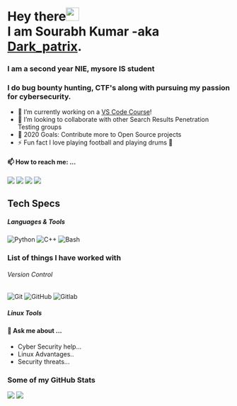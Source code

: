 # Hey there<img src="https://raw.githubusercontent.com/arnoob16/arnoob16/master/wave.gif" width="30px"><br>I am Sourabh Kumar -aka [Dark_patrix][website].

### I am a second year NIE, mysore IS student

### I do bug bounty hunting, CTF's along with pursuing my passion for cybersecurity.

<!--
**sourabhk267/sourabhk267** is a ✨ _special_ ✨ repository because its `README.md` (this file) appears on your GitHub profile.
-->
- 🔭 I’m currently working on a [VS Code Course][website]!
- 👯 I’m looking to collaborate with other Search Results Penetration Testing groups
- 🥅 2020 Goals: Contribute more to Open Source projects
- ⚡ Fun fact I love playing football and playing drums 🥁

#### 📫 How to reach me: ...

[<img src="https://img.shields.io/badge/twitter-%231DA1F2.svg?&style=for-the-badge&logo=twitter&logoColor=white" />][twiter]
[<img src="https://img.shields.io/badge/linkedin-%230077B5.svg?&style=for-the-badge&logo=linkedin&logoColor=white" />][linkedin]
[<img src = "https://img.shields.io/badge/instagram-%23E4405F.svg?&style=for-the-badge&logo=instagram&logoColor=white">][instagram]
[<img src ="https://img.shields.io/badge/Email-Here-%23E4405F.svg?&style=for-the-badge&logo=&logoColor=white%22">][email]


[](https://tryhackme.com/p/Darkpatrix)

## Tech Specs

##### Languages & Tools 

![Python](https://img.shields.io/badge/-python-black?style=flat-square&logo=python)
![C++](https://img.shields.io/badge/-c++-black?style=flat-square&logo=c++)
![Bash](https://img.shields.io/badge/-Bash-black?style=flat-square&logo=bash)

### List of things I have worked with

###### Version Control

![Git](https://img.shields.io/badge/-Git-black?style=flat-square&logo=git)
![GitHub](https://img.shields.io/badge/-GitHub-181717?style=flat-square&logo=github)
![Gitlab](https://img.shields.io/badge/-Gitlab-181717?style=flat-square&logo=gitlab)

##### Linux Tools


#### 💬 Ask me about ...

- Cyber Security help...
- Linux Advantages..
- Security threats...

### Some of my GitHub Stats

<p>
    <img src="https://github-readme-stats.vercel.app/api?username=thesourabhk&show_icons=true&hide_border=true&line_height=40&count_private=true" />
    <img src="https://github-readme-stats.vercel.app/api/top-langs/?username=thesourabhk&show_icons=true&hide_border=true">
</p>


[website]: https://thesourabhk.github.io/sourabhk267.github.io/
[twiter]: https://twitter.comSourabh_k_d
[linkedin]: https://www.linkedin.com/in/sourabh-kumar-44072bba/
[instagram]: https://www.instagram.com/sourabh._d/
[email]: mailto:sourabhd267@gmail.com
